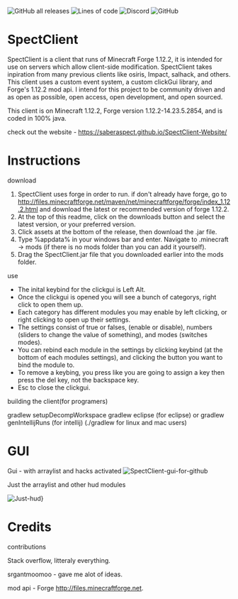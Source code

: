 
![GitHub all releases](https://github.com/moomooooo/postman/releases) ![Lines of code](https://github.com/moomooooo/postman/tree/master/src/main/java/me/srgantmoomoo) ![Discord](https://discord.gg/Jd8EmEuhb5) ![GitHub](https://github.com/moomooooo/postman/blob/master/LICENSE) 
# SpectClient
SpectClient is a client that runs of Minecraft Forge 1.12.2, it is intended for use on servers which allow client-side modification. SpectClient takes inpiration from many previous clients like osiris, Impact, salhack, and others. This client uses a custom event system, a custom clickGui library, and Forge's 1.12.2 mod api. I intend for this project to be community driven and as open as possible, open access, open development, and open sourced.

This client is on Minecraft 1.12.2, Forge version 1.12.2-14.23.5.2854, and is coded in 100% java.

check out the website - https://saberaspect.github.io/SpectClient-Website/



# Instructions
 download

1. SpectClient uses forge in order to run. if don't already have forge, go to http://files.minecraftforge.net/maven/net/minecraftforge/forge/index_1.12.2.html and download the latest or recommended version of forge 1.12.2.
2. At the top of this readme, click on the downloads button and select the latest version, or your preferred version.
3. Click assets at the bottom of the release, then download the .jar file.
4. Type %appdata% in your windows bar and enter. Navigate to .minecraft -> mods (if there is no mods folder than you can add it yourself).
5. Drag the SpectClient.jar file that you downloaded earlier into the mods folder.

use

* The inital keybind for the clickgui is Left Alt.
* Once the clickgui is opened you will see a bunch of categorys, right click to open them up.
* Each category has different modules you may enable by left clicking, or right clicking to open up their settings.
* The settings consist of true or falses, (enable or disable), numbers (sliders to change the value of something), and modes (switches modes).
* You can rebind each module in the settings by clicking keybind (at the bottom of each modules settings), and clicking the button you want to bind the module to.
* To remove a keybing, you press like you are going to assign a key then press the del key, not the backspace key.
* Esc to close the clickgui.

building the client(for programers)

gradlew setupDecompWorkspace
gradlew eclipse (for eclipse) or gradlew genIntellijRuns (for intellij)
(./gradlew for linux and mac users)


# GUI
Gui - with arraylist and hacks activated
![SpectClient-gui-for-github](https://user-images.githubusercontent.com/74943836/113787548-3e42d800-9709-11eb-806d-62c5bff2cf89.png)


Just the arraylist and other hud modules 

![Just-hud}](https://user-images.githubusercontent.com/74943836/113787730-8d890880-9709-11eb-8bd1-d3a17040c0ef.png)







# Credits

contributions

Stack overflow, litteraly everything.

srgantmoomoo - gave me alot of ideas.

mod api - Forge http://files.minecraftforge.net.
